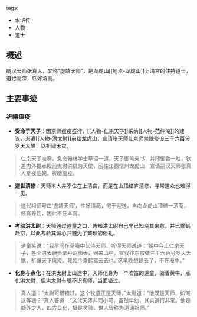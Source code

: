 tags:
  - 水浒传
  - 人物
  - 道士

## 概述
嗣汉天师张真人，又称“虚靖天师”，是龙虎山[[地点-龙虎山]]上清宫的住持道士，道行高深，性好清高。

## 主要事迹
### 祈禳瘟疫
- **受命于天子**：因京师瘟疫盛行，[[人物-仁宗天子]]采纳[[人物-范仲淹]]的建议，派遣[[人物-洪太尉]]前往龙虎山，宣请张天师赴京师禁院修设三千六百分罗天大醮，以祈禳天灾。
> 仁宗天子准奏。急令翰林学士草诏一道，天子御笔亲书，并降御香一炷，钦差内外提点殿前太尉洪信为天使，前往江西信州龙虎山，宣请嗣汉天师张真人星夜临朝，祈禳瘟疫。

- **避世清修**：天师本人并不住在上清宫，而是在山顶结庐清修，寻常道众也难得一见。
> 这代祖师号曰‘虚靖天师’，性好清高，倦于迎送，自向龙虎山顶结一茅庵，修真养性，因此不住本宫。

- **考验洪太尉**：天师通过道童之口，告知洪太尉自己早已知晓其来意，并已乘鹤赴京，以此考验其诚心并避免了繁琐的俗礼。
> 道童笑说：“我早间在草庵中伏侍天师，听得天师说道：‘朝中今上仁宗天子，差个洪太尉赍擎丹诏御香，到来山中，宣我往东京做三千六百分罗天大醮，祈禳天下瘟疫。我如今乘鹤驾云去也。’这早晚想是去了，不在庵中。”

- **化身与点化**：在洪太尉上山途中，天师化身为一个吹笛的道童，骑着黄牛，点化洪太尉，但洪太尉有眼不识真师，当面错过。
> 真人道：“太尉可惜错过，这个牧童正是天师。”太尉道：“他既是天师，如何这等猥？”真人答道：“这代天师非同小可，虽然年幼，其实道行非常。他是额外之人，四方显化，极是灵验，世人皆称为道通祖师。”
